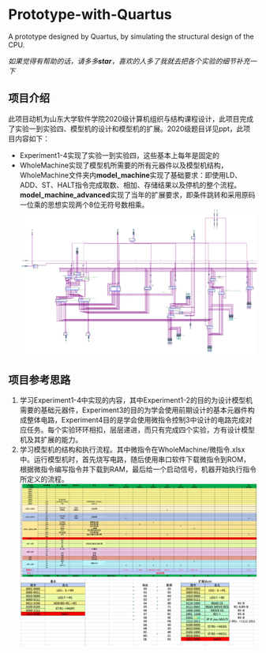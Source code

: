 # Prototype-with-Quartus
A prototype designed by Quartus, by simulating the structural design of the CPU.

*如果觉得有帮助的话，请多多**star**，喜欢的人多了我就去把各个实验的细节补充一下*

## 项目介绍
此项目动机为山东大学软件学院2020级计算机组织与结构课程设计，此项目完成了实验一到实验四、模型机的设计和模型机的扩展。2020级题目详见ppt，此项目内容如下：
- Experiment1-4实现了实验一到实验四，这些基本上每年是固定的
- WholeMachine实现了模型机所需要的所有元器件以及模型机结构，WholeMachine文件夹内**model_machine**实现了基础要求：即使用LD、ADD、ST、HALT指令完成取数、相加、存储结果以及停机的整个流程。**model_machine_advanced**实现了当年的扩展要求，即条件跳转和采用原码一位乘的思想实现两个8位无符号数相乘。
![](img/prototype.png)

## 项目参考思路
1. 学习Experiment1-4中实现的内容，其中Experiment1-2的目的为设计模型机需要的基础元器件，Experiment3的目的为学会使用前期设计的基本元器件构成整体电路，Experiment4目的是学会使用微指令控制3中设计的电路完成对应任务。每个实验环环相扣，层层递进，而只有完成四个实验，方有设计模型机及其扩展的能力。
2. 学习模型机的结构和执行流程。其中微指令在WholeMachine/微指令.xlsx中。运行模型机时，首先烧写电路，随后使用串口软件下载微指令到ROM，根据微指令编写指令并下载到RAM，最后给一个启动信号，机器开始执行指令所定义的流程。
![微指令](img/Micro-instruction.png)
![指令](img/instruction.png)
